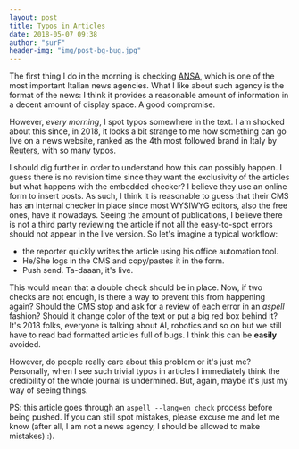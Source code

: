 ```yaml
---
layout: post
title: Typos in Articles 
date: 2018-05-07 09:38
author: "surF"
header-img: "img/post-bg-bug.jpg"
---
```


The first thing I do in the morning is checking [ANSA](https://ansa.it), which
is one of the most important Italian news agencies. 
What I like about such agency is the format of the news: I think it provides 
a reasonable amount of information in a decent amount of display space. A good
compromise. 

However, *every morning*, I spot typos somewhere in the text. I am shocked
about this since, in 2018, it looks a bit strange to me how something can go
live on a news website, ranked as the 4th most followed brand in Italy by
[Reuters](https://reutersinstitute.politics.ox.ac.uk/sites/default/files/Digital%20News%20Report%202017%20web_0.pdf?utm_source=Direct),
with so many typos.

I should dig further in order to understand how this can possibly happen.
I guess there is no revision time since they want the exclusivity of the
articles but what happens with the embedded checker? I believe they use
an online form to insert posts. As such, I think it is reasonable to guess that
their CMS has an internal checker in
place since most WYSIWYG editors, also the free ones, have it nowadays. 
Seeing the amount of publications, I believe there is not a third
party reviewing the article if not all the easy-to-spot errors should not
appear in the live version.
So let's imagine a typical workflow: 
* the reporter quickly writes the article using his office automation tool.
* He/She logs in the CMS and copy/pastes it in the form.
* Push send. Ta-daaan, it's live.


This would mean that a double check should be in place. 
Now, if two checks are not enough, is there a way to prevent this from
happening again? Should the CMS stop and ask for a review of each error
in an *aspell* fashion? Should
it change color of the text or put a big red box behind it? 
It's 2018 folks, everyone is talking about AI, robotics and so on but we still have to read bad
formatted articles full of bugs. I think this can be **easily**
avoided. 

However, do people really care about this problem or it's just me?
Personally, when I see such trivial typos in articles I immediately think the
credibility of the whole journal is undermined. But, again, maybe it's just my
way of seeing things. 

PS: this article goes through an
`aspell --lang=en check` process before being pushed. If you can still spot
mistakes, please excuse
me and let me know (after all, I am not a news agency, I should be allowed to
make mistakes) :).
